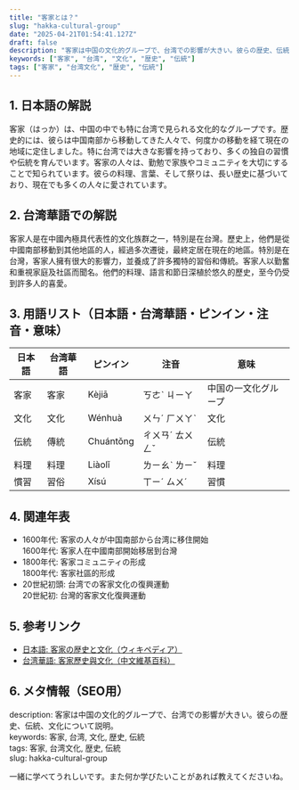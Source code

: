 ```yaml
---
title: "客家とは？"
slug: "hakka-cultural-group"
date: "2025-04-21T01:54:41.127Z"
draft: false
description: "客家は中国の文化的グループで、台湾での影響が大きい。彼らの歴史、伝統、文化について説明。"
keywords: ["客家", "台湾", "文化", "歴史", "伝統"]
tags: ["客家", "台湾文化", "歴史", "伝統"]
---
```


## 1. 日本語の解説  
客家（はっか）は、中国の中でも特に台湾で見られる文化的なグループです。歴史的には、彼らは中国南部から移動してきた人々で、何度かの移動を経て現在の地域に定住しました。特に台湾では大きな影響を持っており、多くの独自の習慣や伝統を育んでいます。客家の人々は、勤勉で家族やコミュニティを大切にすることで知られています。彼らの料理、言葉、そして祭りは、長い歴史に基づいており、現在でも多くの人々に愛されています。

## 2. 台湾華語での解説  
客家人是在中國內極具代表性的文化族群之一，特別是在台灣。歷史上，他們是從中國南部移動到其他地區的人，經過多次遷徙，最終定居在現在的地區。特別是在台灣，客家人擁有很大的影響力，並養成了許多獨特的習俗和傳統。客家人以勤奮和重視家庭及社區而聞名。他們的料理、語言和節日深植於悠久的歷史，至今仍受到許多人的喜愛。

## 3. 用語リスト（日本語・台湾華語・ピンイン・注音・意味）  
| 日本語 | 台湾華語 | ピンイン | 注音 | 意味 |
| --- | --- | --- | --- | --- |
| 客家 | 客家 | Kèjiā | ㄎㄜˋ ㄐㄧㄚ | 中国の一文化グループ |
| 文化 | 文化 | Wénhuà | ㄨㄣˊ ㄏㄨㄚˋ | 文化 |
| 伝統 | 傳統 | Chuántǒng | ㄔㄨㄢˊ ㄊㄨㄥˇ | 伝統 |
| 料理 |料理 | Liàolǐ | ㄌㄧㄠˋ ㄌㄧˇ | 料理 |
| 慣習 | 習俗 | Xísú | ㄒㄧˊ ㄙㄨˊ | 習慣 |

## 4. 関連年表  
- 1600年代: 客家の人々が中国南部から台湾に移住開始  
  1600年代: 客家人在中國南部開始移居到台灣  
- 1800年代: 客家コミュニティの形成  
  1800年代: 客家社區的形成  
- 20世紀初頭: 台湾での客家文化の復興運動  
  20世紀初: 台灣的客家文化復興運動  

## 5. 参考リンク  
- [日本語: 客家の歴史と文化（ウィキペディア）](https://ja.wikipedia.org/wiki/%E5%AE%A2%E5%AE%B6)  
- [台湾華語: 客家歷史與文化（中文維基百科）](https://zh.wikipedia.org/wiki/%E5%AE%A2%E5%AE%B6)  

## 6. メタ情報（SEO用）   
description: 客家は中国の文化的グループで、台湾での影響が大きい。彼らの歴史、伝統、文化について説明。  
keywords: 客家, 台湾, 文化, 歴史, 伝統  
tags: 客家, 台湾文化, 歴史, 伝統  
slug: hakka-cultural-group  

一緒に学べてうれしいです。また何か学びたいことがあれば教えてくださいね。